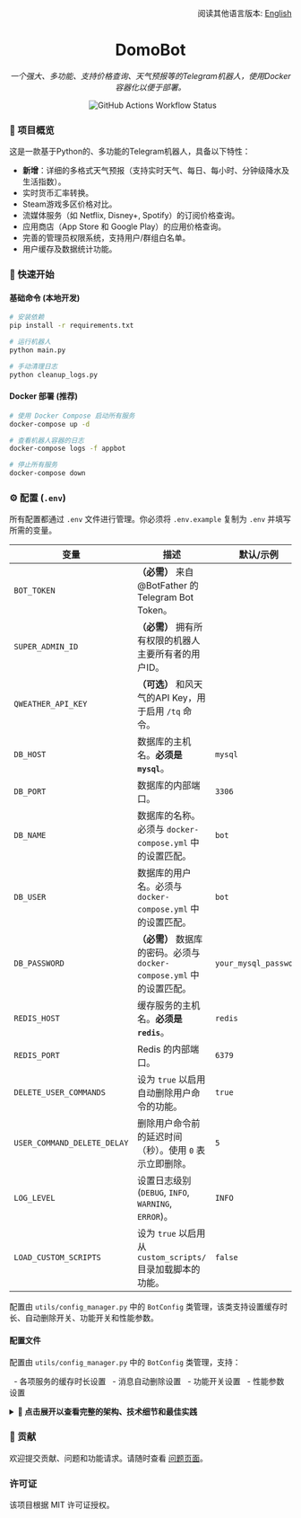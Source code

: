 <div align="right">

阅读其他语言版本: [English](./README.md)

</div>

<div align="center">

# DomoBot
*一个强大、多功能、支持价格查询、天气预报等的Telegram机器人，使用Docker容器化以便于部署。*

</div>

<p align="center">
  <img src="https://github.com/SzeMeng76/domobot/actions/workflows/docker-publish.yml/badge.svg" alt="GitHub Actions Workflow Status" />
</p>

### 📝 项目概览

这是一款基于Python的、多功能的Telegram机器人，具备以下特性：
-   **新增**：详细的多格式天气预报（支持实时天气、每日、每小时、分钟级降水及生活指数）。
-   实时货币汇率转换。
-   Steam游戏多区价格对比。
-   流媒体服务（如 Netflix, Disney+, Spotify）的订阅价格查询。
-   应用商店（App Store 和 Google Play）的应用价格查询。
-   完善的管理员权限系统，支持用户/群组白名单。
-   用户缓存及数据统计功能。

### 🚀 快速开始

#### 基础命令 (本地开发)
```bash
# 安装依赖
pip install -r requirements.txt

# 运行机器人
python main.py

# 手动清理日志
python cleanup_logs.py
````

#### Docker 部署 (推荐)

```bash
# 使用 Docker Compose 启动所有服务
docker-compose up -d

# 查看机器人容器的日志
docker-compose logs -f appbot

# 停止所有服务
docker-compose down
```

### ⚙️ 配置 (`.env`)

所有配置都通过 `.env` 文件进行管理。你必须将 `.env.example` 复制为 `.env` 并填写所需的变量。

| 变量                        | 描述                                                                        | 默认/示例               |
| --------------------------- | --------------------------------------------------------------------------- | ----------------------- |
| `BOT_TOKEN`                 | **（必需）** 来自 @BotFather 的 Telegram Bot Token。                         |                         |
| `SUPER_ADMIN_ID`            | **（必需）** 拥有所有权限的机器人主要所有者的用户ID。                       |                         |
| `QWEATHER_API_KEY`          | **（可选）** 和风天气的API Key，用于启用 `/tq` 命令。                       |                         |
| `DB_HOST`                   | 数据库的主机名。**必须是 `mysql`**。                                        | `mysql`                 |
| `DB_PORT`                   | 数据库的内部端口。                                                          | `3306`                  |
| `DB_NAME`                   | 数据库的名称。必须与 `docker-compose.yml` 中的设置匹配。                    | `bot`                   |
| `DB_USER`                   | 数据库的用户名。必须与 `docker-compose.yml` 中的设置匹配。                  | `bot`                   |
| `DB_PASSWORD`               | **（必需）** 数据库的密码。必须与 `docker-compose.yml` 中的设置匹配。       | `your_mysql_password`   |
| `REDIS_HOST`                | 缓存服务的主机名。**必须是 `redis`**。                                      | `redis`                 |
| `REDIS_PORT`                | Redis 的内部端口。                                                          | `6379`                  |
| `DELETE_USER_COMMANDS`      | 设为 `true` 以启用自动删除用户命令的功能。                                  | `true`                  |
| `USER_COMMAND_DELETE_DELAY` | 删除用户命令前的延迟时间（秒）。使用 `0` 表示立即删除。                     | `5`                     |
| `LOG_LEVEL`                 | 设置日志级别 (`DEBUG`, `INFO`, `WARNING`, `ERROR`)。                        | `INFO`                  |
| `LOAD_CUSTOM_SCRIPTS`       | 设为 `true` 以启用从 `custom_scripts/` 目录加载脚本的功能。                 | `false`                 |

配置由 `utils/config_manager.py` 中的 `BotConfig` 类管理，该类支持设置缓存时长、自动删除开关、功能开关和性能参数。

#### 配置文件

配置由 `utils/config_manager.py` 中的 `BotConfig` 类管理，支持：

  - 各项服务的缓存时长设置
  - 消息自动删除设置
  - 功能开关设置
  - 性能参数设置

<details>
<summary><b>📖 点击展开以查看完整的架构、技术细节和最佳实践</b></summary>

### 🛠️ 架构总览

#### 核心组件

1.  **主应用** (`main.py`): 处理异步初始化、依赖注入和生命周期管理。
2.  **命令模块** (`commands/`): 每个服务都有自己的模块，通过工厂模式注册并进行权限控制。
3.  **工具模块** (`utils/`):
    - `config_manager.py`: 配置管理。
    - `cache_manager.py`, `redis_cache_manager.py`: 缓存管理。
    - `mysql_user_manager.py`: 用户和权限的数据库操作。
    - `task_scheduler.py`, `redis_task_scheduler.py`: 任务调度。
    - `permissions.py`: 权限系统。
4.  **数据存储:**
    - **Redis:** 用于缓存和消息删除调度。
    - **MySQL:** 用于用户数据和权限管理。

#### 关键设计模式
- **命令工厂:** 用于统一的命令注册和权限处理。
- **依赖注入:** 核心组件通过 `bot_data` 传递。
- **异步编程:** 完全支持所有I/O操作的 `async/await`。
- **基于装饰器的错误处理:** 统一处理命令的错误。
- **直接异步权限检查:** 复杂的适配器层已被移除，MySQL操作现在是直接异步的。

### 🗄️ 数据库结构
- `users`: 用户基本信息
- `admin_permissions`: 管理员
- `super_admins`: 超级管理员
- `user_whitelist`: 用户白名单
- `group_whitelist`: 群组白名单
- `admin_logs`: 管理员操作日志
- `command_stats`: 命令使用统计

数据库结构定义在 `database/init.sql` 中，并在应用首次运行时自动创建。

### 🔐 权限系统

#### 架构优化

项目已从SQLite兼容性适配器完全迁移到统一的 MySQL + Redis 架构：
- **直接异步权限检查:** `utils/permissions.py` 直接从 `context.bot_data['user_cache_manager']` 获取MySQL管理器。
- **统一数据存储:** 所有权限数据都存储在MySQL中，防止不一致。
- **性能提升:** 移除了同步到异步的复杂性，提高了响应速度。

#### 权限级别

1.  **超级管理员:** 通过 `SUPER_ADMIN_ID` 环境变量配置。
2.  **管理员:** 存储在MySQL的 `admin_permissions` 表中。
3.  **白名单用户:** 在私聊 (`user_whitelist`) 或群聊 (`group_whitelist`) 中需要。

### 🧩 扩展机器人

#### 自定义脚本

将Python脚本放置在 `custom_scripts/` 目录中，并设置 `LOAD_CUSTOM_SCRIPTS=true` 以自动加载它们。脚本可以访问：
- `application`: Telegram Application 实例。
- `cache_manager`: Redis 缓存管理器。
- `rate_converter`: 货币转换器。
- `user_cache_manager`: 用户缓存管理器。
- `stats_manager`: 统计管理器。

#### 新命令开发

1.  在 `commands/` 目录中创建一个新模块。
2.  使用 `command_factory.register_command()` 注册新命令。
3.  设置适当的权限级别。
4.  在 `main.py` 中注入任何必要的依赖。

### 📊 日志与监控

#### 日志管理
- **日志文件:** `logs/bot-YYYY-MM-DD.log`
- **日志轮转:** 10MB 大小限制，保留5个备份。
- **日志级别:** 支持 `DEBUG`, `INFO`, `WARNING`, `ERROR`。
- **定期清理:** 通过 `cleanup_logs.py` 或计划任务执行。

#### 监控功能
- 命令使用统计
- 用户活动监控
- 错误日志记录
- 性能指标收集

### ⚡ 性能优化

#### 缓存策略
- **Redis缓存:** 用于高频数据，如价格信息和天气位置查询。
- **统一缓存管理:** 通过 `redis_cache_manager.py` 管理。
- **智能缓存:** 不同服务的缓存时长可配置。

#### 任务调度
- **Redis任务调度器:** 支持计划性、周期性任务。
- **消息删除:** 自动清理临时消息。
- **缓存清理:** 定期清除过期缓存。

#### 连接管理
- **连接池:** 用于MySQL和Redis。
- **异步客户端:** 使用 `httpx` 进行异步HTTP请求。
- **优雅关闭:** 优雅地清理资源并关闭连接。

### 💡 开发最佳实践

1.  **错误处理:** 使用 `@with_error_handling` 装饰器。
2.  **日志记录:** 使用适当的日志级别。
3.  **权限检查:** 使用 `@require_permission(...)` 装饰器。
4.  **异步权限:** 通过 `context.bot_data['user_cache_manager']` 获取用户管理器。
5.  **缓存:** 使用Redis缓存以避免重复请求。
6.  **异步代码:** 对所有I/O密集型操作使用 `async/await`。
7.  **配置:** 通过环境变量管理所有设置。
8.  **数据库查询:** 使用参数化查询以防止SQL注入。

### 🔍 故障排查

#### 常见问题
1.  **数据库连接失败:** 检查MySQL的配置和连接。
2.  **Redis连接失败:** 检查Redis服务的状态。
3.  **权限错误:** 确保用户在白名单或管理员列表中。
4.  **命令无响应:** 检查日志文件以查找错误。
5.  **天气命令失败:** 请确保在 `.env` 文件中正确设置了 `QWEATHER_API_KEY`，并且该密钥是有效的。

#### 调试技巧
1.  设置 `LOG_LEVEL=DEBUG` 以获取详细日志。
2.  使用 `docker-compose logs -f appbot` 查看实时日志。
3.  检查Redis缓存状态。
4.  验证数据库表结构和数据。

### 📜 架构迁移说明 (v2.0 - 最新)

**移除的组件:**
- `utils/compatibility_adapters.py` - SQLite 兼容性适配器
- `utils/redis_mysql_adapters.py` - 混合适配器
- `utils/unified_database.py` - 统一的SQLite数据库
- 其他SQLite相关文件

**架构优化:**
- 统一了基于 MySQL + Redis 的架构。
- 实现了直接的异步权限检查，移除了复杂的适配器层。
- 提升了性能和代码可维护性。
- 解决了一个白名单群组用户无法使用机器人的问题。

**迁移要点:**
- 所有权限数据现在都存储在MySQL中。
- Redis用于缓存和消息删除调度。
- MySQL和Redis的连接详情必须在 `.env` 文件中配置。

</details>

### 🤝 贡献

欢迎提交贡献、问题和功能请求。请随时查看 [问题页面](https://github.com/SzeMeng76/domobot/issues)。

### 许可证

该项目根据 MIT 许可证授权。

```
```
